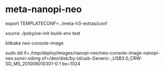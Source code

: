 # meta-nanopi-neo

export TEMPLATECONF=../meta-h3-extras/conf

source ./poky/oe-init-build-env test

bitbake neo-console-image

sudo dd if=./tmp/deploy/images/nanopi-neo/neo-console-image-nanopi-neo.sunxi-sdimg of=/dev/disk/by-id/usb-Generic-_USB3.0_CRW-SD_MS_201006010301-0\:1 bs=1024

